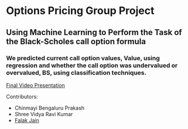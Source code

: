 # Options Pricing Group Project

## Using Machine Learning to Perform the Task of the Black-Scholes call option formula

### We predicted current call option values, Value, using regression and whether the call option was undervalued or overvalued, BS, using classification techniques.

[Final Video Presentation](https://drive.google.com/file/d/13LUMIAWhK84K4ANTvvUGXCO4-GdI7lQk/view?usp=sharing)

Contributors:
* Chinmayi Bengaluru Prakash
* Shree Vidya Ravi Kumar
* [Falak Jain](https://www.github.com/falakjain98)
